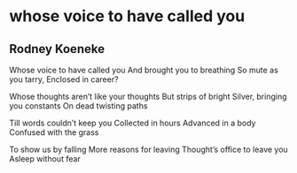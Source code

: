 # whose voice to have called you
## Rodney Koeneke
Whose voice to have called you
And brought you to breathing
So mute as you tarry,
Enclosed in career?

Whose thoughts aren’t like your thoughts
But strips of bright
Silver, bringing you constants
On dead twisting paths

Till words couldn’t keep you
Collected in hours
Advanced in a body
Confused with the grass

To show us by falling
More reasons for leaving
Thought’s office to leave you
Asleep without fear